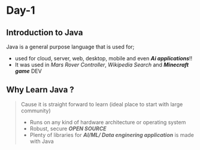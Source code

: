 # Day-1

## Introduction to Java
Java is a general purpose language that is used for;
- used for cloud, server, web, desktop, mobile  and even _**Ai applications**_!!
- It was used in _Mars Rover Controller_, _Wikipedia Search_ and **_Minecraft game_** DEV

## Why Learn Java ?
> Cause it is straight forward to learn (ideal place to start with large community)
>  - Runs on any kind of hardware architecture or operating system
>  - Robust, secure **_OPEN SOURCE_**
>  - Plenty of libraries for **_AI/ML/ Data enginering application_** is made with Java
